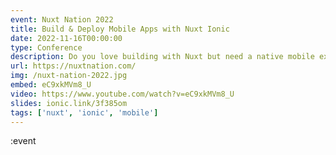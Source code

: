 ```yaml
---
event: Nuxt Nation 2022
title: Build & Deploy Mobile Apps with Nuxt Ionic
date: 2022-11-16T00:00:00
type: Conference
description: Do you love building with Nuxt but need a native mobile experience? Nuxt Ionic is an out-of-the-box integration that lets you build Nuxt applications with a native look and feel leveraging Ionic components, composables, and icons. Nuxt Ionic automatically imports what you need from the Ionic framework mobile UI toolkit, as well as Capacitor, which provides native mobile device functionality and builds for iOS and Android. This talk will cover the features and use cases of Nuxt Ionic, how to get started, and even deploying your mobile app to users with Ionic's Appflow platform.
url: https://nuxtnation.com/
img: /nuxt-nation-2022.jpg
embed: eC9xkMVm8_U
video: https://www.youtube.com/watch?v=eC9xkMVm8_U
slides: ionic.link/3f385om
tags: ['nuxt', 'ionic', 'mobile']
---
```


:event